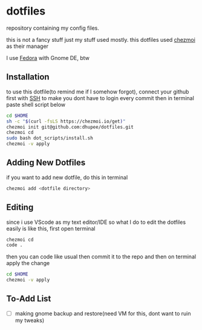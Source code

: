 # dotfiles

repository containing my config files.

this is not a fancy stuff just my stuff used mostly.
this dotfiles used [chezmoi](https://www.chezmoi.io/) as their manager

I use [Fedora](https://getfedora.org) with Gnome DE, btw

## Installation

to use this dotfile(to remind me if I somehow forgot), connect your github first with [SSH](https://docs.github.com/en/authentication/connecting-to-github-with-ssh) to make you dont have to login every commit
then in terminal paste shell script below

```sh
cd $HOME
sh -c "$(curl -fsLS https://chezmoi.io/get)"
chezmoi init git@github.com:dhupee/dotfiles.git
chezmoi cd
sudo bash dot_scripts/install.sh
chezmoi -v apply
```

## Adding New Dotfiles

if you want to add new dotfile, do this in terminal

```sh
chezmoi add <dotfile directory>
```

## Editing

since i use VScode as my text editor/IDE so what I do to edit the dotfiles easily is like this, first open terminal

```sh
chezmoi cd
code .
```

then you can code like usual then commit it to the repo and then on terminal apply the change

```sh
cd $HOME
chezmoi -v apply
```

## To-Add List

- [ ] making gnome backup and restore(need VM for this, dont want to ruin my tweaks)
